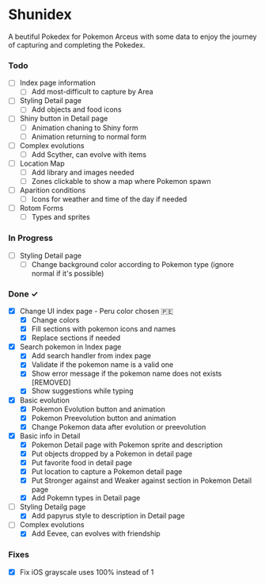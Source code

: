 # Shunidex

A beutiful Pokedex for Pokemon Arceus with some data to enjoy the journey of capturing and completing the Pokedex.

### Todo

- [ ] Index page information
  - [ ] Add most-difficult to capture by Area
- [ ] Styling Detail page
  - [ ] Add objects and food icons
- [ ] Shiny button in Detail page
  - [ ] Animation chaning to Shiny form
  - [ ] Animation returning to normal form
- [ ] Complex evolutions
  - [ ] Add Scyther, can evolve with items
- [ ] Location Map
  - [ ] Add library and images needed
  - [ ] Zones clickable to show a map where Pokemon spawn
- [ ] Aparition conditions
  - [ ] Icons for weather and time of the day if needed
- [ ] Rotom Forms
  - [ ] Types and sprites

### In Progress

- [ ] Styling Detail page
  - [ ] Change background color according to Pokemon type (ignore normal if it's possible)

### Done ✓

- [x] Change UI index page - Peru color chosen &#127477;&#127466;
  - [x] Change colors
  - [x] Fill sections with pokemon icons and names
  - [x] Replace sections if needed
- [x] Search pokemon in Index page
  - [x] Add search handler from index page
  - [x] Validate if the pokemon name is a valid one
  - [x] Show error message if the pokemon name does not exists [REMOVED]
  - [x] Show suggestions while typing
- [x] Basic evolution
  - [x] Pokemon Evolution button and animation
  - [x] Pokemon Preevolution button and animation
  - [x] Change Pokemon data after evolution or preevolution
- [x] Basic info in Detail
  - [x] Pokemon Detail page with Pokemon sprite and description
  - [x] Put objects dropped by a Pokemon in detail page
  - [x] Put favorite food in detail page
  - [x] Put location to capture a Pokemon detail page
  - [x] Put Stronger against and Weaker against section in Pokemon Detail page
  - [x] Add Pokemn types in Detail page
- [ ] Styling Detailg page
  - [x] Add papyrus style to description in Detail page
- [ ] Complex evolutions
  - [x] Add Eevee, can evolves with friendship

### Fixes

- [x] Fix iOS grayscale uses 100% instead of 1
